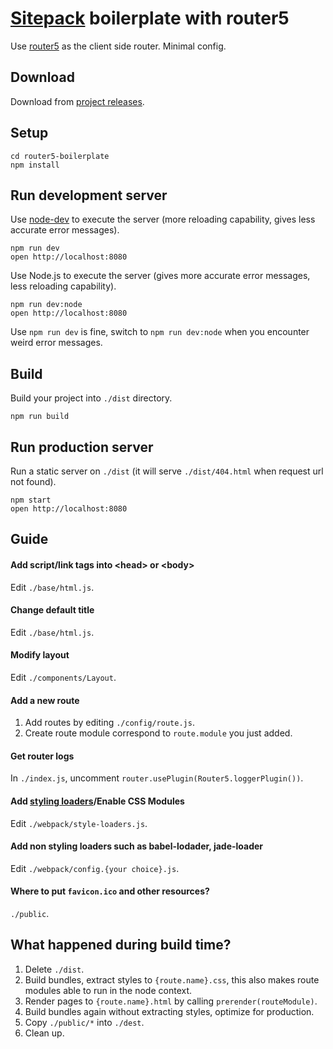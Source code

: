 # [Sitepack](https://github.com/sitepack/sitepack) boilerplate with router5
Use [router5](http://router5.github.io/) as the client side router. Minimal config.

## Download
Download from [project releases](https://github.com/sitepack/router5-boilerplate/releases).

## Setup
```
cd router5-boilerplate
npm install
```

## Run development server
Use [node-dev](https://github.com/fgnass/node-dev) to execute the server (more reloading capability, gives less accurate error messages).
```
npm run dev
open http://localhost:8080
```
Use Node.js to execute the server (gives more accurate error messages, less reloading capability).
```
npm run dev:node
open http://localhost:8080
```

Use `npm run dev` is fine, switch to `npm run dev:node` when you encounter weird error messages.

## Build
Build your project into `./dist` directory.
```
npm run build
```

## Run production server
Run a static server on `./dist` (it will serve `./dist/404.html` when request url not found).
```
npm start
open http://localhost:8080
```

## Guide

#### Add script/link tags into &lt;head&gt; or &lt;body&gt;
Edit `./base/html.js`.

#### Change default title
Edit `./base/html.js`.

#### Modify layout
Edit `./components/Layout`.

#### Add a new route
1. Add routes by editing `./config/route.js`.
2. Create route module correspond to `route.module` you just added.

#### Get router logs
In `./index.js`, uncomment `router.usePlugin(Router5.loggerPlugin())`.

#### Add [styling loaders](https://webpack.github.io/docs/list-of-loaders.html#styling)/Enable CSS Modules
Edit `./webpack/style-loaders.js`.

#### Add non styling loaders such as babel-lodader, jade-loader
Edit `./webpack/config.{your choice}.js`.

#### Where to put `favicon.ico` and other resources?
`./public`.

## What happened during build time?
1. Delete `./dist`.
2. Build bundles, extract styles to `{route.name}.css`, this also makes route modules able to run in the node context.
3. Render pages to `{route.name}.html` by calling `prerender(routeModule)`.
4. Build bundles again without extracting styles, optimize for production.
5. Copy `./public/*` into `./dest`.
6. Clean up.
